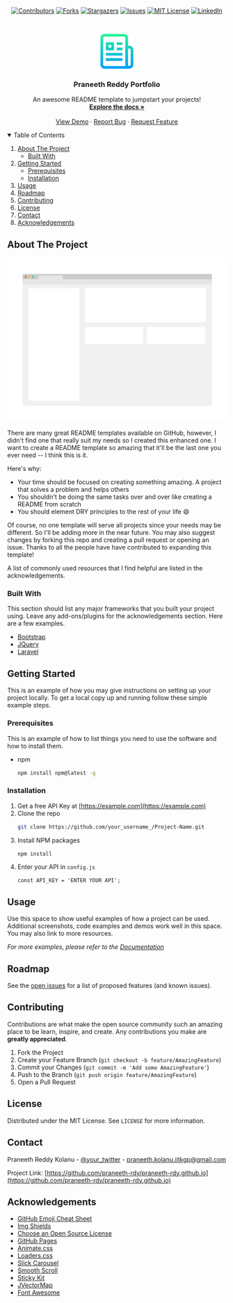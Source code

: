 <!-- PROJECT SHIELDS -->
<!--
*** I'm using markdown "reference style" links for readability.
*** Reference links are enclosed in brackets [ ] instead of parentheses ( ).
*** See the bottom of this document for the declaration of the reference variables
*** for contributors-url, forks-url, etc. This is an optional, concise syntax you may use.
*** https://www.markdownguide.org/basic-syntax/#reference-style-links
-->

<div style="text-align:center;">

[![Contributors][contributors-shield]][contributors-url]
[![Forks][forks-shield]][forks-url]
[![Stargazers][stars-shield]][stars-url]
[![Issues][issues-shield]][issues-url]
[![MIT License][license-shield]][license-url]
[![LinkedIn][linkedin-shield]][linkedin-url]

</div>

<!-- PROJECT LOGO -->
<br />
<p align="center">
  <a href="https://github.com/praneeth-rdy/praneeth-rdy.github.io">
    <img src="readme-images/logo.png" alt="Logo" width="80" height="80">
  </a>

  <h3 align="center">Praneeth Reddy Portfolio</h3>

  <p align="center">
    An awesome README template to jumpstart your projects!
    <br />
    <a href="https://github.com/praneeth-rdy/praneeth-rdy.github.io"><strong>Explore the docs »</strong></a>
    <br />
    <br />
    <a href="https://github.com/praneeth-rdy/praneeth-rdy.github.io">View Demo</a>
    ·
    <a href="https://github.com/praneeth-rdy/praneeth-rdy.github.io/issues">Report Bug</a>
    ·
    <a href="https://github.com/praneeth-rdy/praneeth-rdy.github.io/issues">Request Feature</a>
  </p>
</p>

<!-- TABLE OF CONTENTS -->
<details open="open">
  <summary>Table of Contents</summary>
  <ol>
    <li>
      <a href="#about-the-project">About The Project</a>
      <ul>
        <li><a href="#built-with">Built With</a></li>
      </ul>
    </li>
    <li>
      <a href="#getting-started">Getting Started</a>
      <ul>
        <li><a href="#prerequisites">Prerequisites</a></li>
        <li><a href="#installation">Installation</a></li>
      </ul>
    </li>
    <li><a href="#usage">Usage</a></li>
    <li><a href="#roadmap">Roadmap</a></li>
    <li><a href="#contributing">Contributing</a></li>
    <li><a href="#license">License</a></li>
    <li><a href="#contact">Contact</a></li>
    <li><a href="#acknowledgements">Acknowledgements</a></li>
  </ol>
</details>

<!-- ABOUT THE PROJECT -->

## About The Project

[![Product Name Screen Shot][product-screenshot]](https://example.com)

There are many great README templates available on GitHub, however, I didn't find one that really suit my needs so I created this enhanced one. I want to create a README template so amazing that it'll be the last one you ever need -- I think this is it.

Here's why:

- Your time should be focused on creating something amazing. A project that solves a problem and helps others
- You shouldn't be doing the same tasks over and over like creating a README from scratch
- You should element DRY principles to the rest of your life :smile:

Of course, no one template will serve all projects since your needs may be different. So I'll be adding more in the near future. You may also suggest changes by forking this repo and creating a pull request or opening an issue. Thanks to all the people have have contributed to expanding this template!

A list of commonly used resources that I find helpful are listed in the acknowledgements.

### Built With

This section should list any major frameworks that you built your project using. Leave any add-ons/plugins for the acknowledgements section. Here are a few examples.

- [Bootstrap](https://getbootstrap.com)
- [JQuery](https://jquery.com)
- [Laravel](https://laravel.com)

<!-- GETTING STARTED -->

## Getting Started

This is an example of how you may give instructions on setting up your project locally.
To get a local copy up and running follow these simple example steps.

### Prerequisites

This is an example of how to list things you need to use the software and how to install them.

- npm
  ```sh
  npm install npm@latest -g
  ```

### Installation

1. Get a free API Key at [https://example.com](https://example.com)
2. Clone the repo
   ```sh
   git clone https://github.com/your_username_/Project-Name.git
   ```
3. Install NPM packages
   ```sh
   npm install
   ```
4. Enter your API in `config.js`
   ```JS
   const API_KEY = 'ENTER YOUR API';
   ```

<!-- USAGE EXAMPLES -->

## Usage

Use this space to show useful examples of how a project can be used. Additional screenshots, code examples and demos work well in this space. You may also link to more resources.

_For more examples, please refer to the [Documentation](https://example.com)_

<!-- ROADMAP -->

## Roadmap

See the [open issues](https://github.com/praneeth-rdy/praneeth-rdy.github.io/issues) for a list of proposed features (and known issues).

<!-- CONTRIBUTING -->

## Contributing

Contributions are what make the open source community such an amazing place to be learn, inspire, and create. Any contributions you make are **greatly appreciated**.

1. Fork the Project
2. Create your Feature Branch (`git checkout -b feature/AmazingFeature`)
3. Commit your Changes (`git commit -m 'Add some AmazingFeature'`)
4. Push to the Branch (`git push origin feature/AmazingFeature`)
5. Open a Pull Request

<!-- LICENSE -->

## License

Distributed under the MIT License. See `LICENSE` for more information.

<!-- CONTACT -->

## Contact

Praneeth Reddy Kolanu - [@your_twitter](https://twitter.com/your_username) - praneeth.kolanu.iitkgp@gmail.com

Project Link: [https://github.com/praneeth-rdy/praneeth-rdy.github.io](https://github.com/praneeth-rdy/praneeth-rdy.github.io)

<!-- ACKNOWLEDGEMENTS -->

## Acknowledgements

- [GitHub Emoji Cheat Sheet](https://www.webpagefx.com/tools/emoji-cheat-sheet)
- [Img Shields](https://shields.io)
- [Choose an Open Source License](https://choosealicense.com)
- [GitHub Pages](https://pages.github.com)
- [Animate.css](https://daneden.github.io/animate.css)
- [Loaders.css](https://connoratherton.com/loaders)
- [Slick Carousel](https://kenwheeler.github.io/slick)
- [Smooth Scroll](https://github.com/cferdinandi/smooth-scroll)
- [Sticky Kit](http://leafo.net/sticky-kit)
- [JVectorMap](http://jvectormap.com)
- [Font Awesome](https://fontawesome.com)

<!-- MARKDOWN LINKS & IMAGES -->
<!-- https://www.markdownguide.org/basic-syntax/#reference-style-links -->

[contributors-shield]: https://img.shields.io/github/contributors/praneeth-rdy/praneeth-rdy.github.io
[contributors-url]: https://github.com/praneeth-rdy/praneeth-rdy.github.io/graphs/contributors
[forks-shield]: https://img.shields.io/github/forks/praneeth-rdy/praneeth-rdy.github.io
[forks-url]: https://github.com/praneeth-rdy/praneeth-rdy.github.io/network/members
[stars-shield]: https://img.shields.io/github/stars/praneeth-rdy/praneeth-rdy.github.io
[stars-url]: https://github.com/praneeth-rdy/praneeth-rdy.github.io/stargazers
[issues-shield]: https://img.shields.io/github/issues/praneeth-rdy/praneeth-rdy.github.io
[issues-url]: https://github.com/praneeth-rdy/praneeth-rdy.github.io/issues
[license-shield]: https://img.shields.io/github/license/praneeth-rdy/praneeth-rdy.github.io
[license-url]: https://github.com/praneeth-rdy/praneeth-rdy.github.io/blob/master/LICENSE.txt
[linkedin-shield]: https://img.shields.io/badge/-LinkedIn-black?logo=linkedin&colorB=555
[linkedin-url]: https://linkedin.com/in/praneeth-
[product-screenshot]: readme-images/screenshot.png
